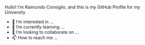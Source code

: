 Hullo! I’m Raimundo Consiglio, and this is my GitHub Profile for my University
- 👀 I’m interested in ...
- 🌱 I’m currently learning ...
- 💞️ I’m looking to collaborate on ...
- 📫 How to reach me ...
